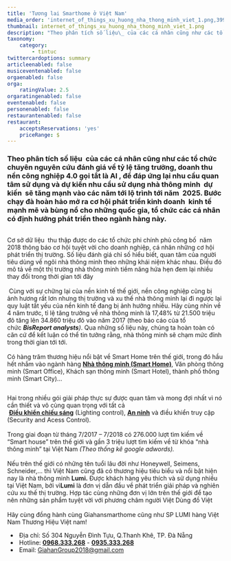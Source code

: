 ```yaml
---
title: 'Tương lai Smarthome ở Việt Nam'
media_order: 'internet_of_things_xu_huong_nha_thong_minh_viet_1.png,39906001_318443068904725_2134873654083715072_n_4.jpg,giai-phap-dieu-khien-phong-khach-san.png,anh_1_1.png'
thumbnail: internet_of_things_xu_huong_nha_thong_minh_viet_1.png
description: "Theo phân tích số liệu\_ của các cá nhân cũng như các tổ chức chuyên nguyên cứu đánh giá về tỷ lệ tăng trưởng, doanh thu nền công nghiệp 4.0 gọi tắt là AI , để đáp ứng lại nhu cầu quan tâm sử dụng và dự kiến nhu cầu sử dụng nhà thông minh\_ dự kiến\_ sẽ tăng mạnh vào các năm tới lộ trình tới năm\_ 2025. Bước chạy đà hoàn hảo mở ra cơ hội phát triển kinh doanh\_ kinh tế mạnh mẽ và bùng nổ cho những quốc gia, tổ chức các cá nhân\_ có định hướng phát triển theo ngành hàng này."
taxonomy:
    category:
        - tintuc
twittercardoptions: summary
articleenabled: false
musiceventenabled: false
orgaenabled: false
orga:
    ratingValue: 2.5
orgaratingenabled: false
eventenabled: false
personenabled: false
restaurantenabled: false
restaurant:
    acceptsReservations: 'yes'
    priceRange: $
---
```


<h3>Theo ph&acirc;n t&iacute;ch số liệu&nbsp; của c&aacute;c c&aacute; nh&acirc;n cũng như c&aacute;c tổ chức chuy&ecirc;n nguy&ecirc;n cứu đ&aacute;nh gi&aacute; về tỷ lệ tăng trưởng, doanh thu nền c&ocirc;ng nghiệp 4.0 gọi tắt l&agrave; AI , để đ&aacute;p ứng lại nhu cầu quan t&acirc;m sử dụng v&agrave; dự kiến nhu cầu sử dụng nh&agrave; th&ocirc;ng minh&nbsp; dự kiến&nbsp; sẽ tăng mạnh v&agrave;o c&aacute;c năm tới lộ tr&igrave;nh tới năm&nbsp; 2025. Bước chạy đ&agrave; ho&agrave;n hảo mở ra cơ hội ph&aacute;t triển kinh doanh&nbsp; kinh tế mạnh mẽ v&agrave; b&ugrave;ng nổ cho những quốc gia, tổ chức c&aacute;c c&aacute; nh&acirc;n&nbsp; c&oacute; định hướng ph&aacute;t triển theo ng&agrave;nh h&agrave;ng n&agrave;y.</h3>
<p><img src="/newv1/tin-tuc/tuong-lai-smarthome-o-viet-nam/anh_1_1.png" alt="" /></p>
<p>Cơ sở dữ liệu&nbsp; thu thập được do c&aacute;c tổ chức phi ch&iacute;nh phủ c&ocirc;ng bố&nbsp; năm 2018 th&ocirc;ng b&aacute;o cơ hội tuyệt vời cho doanh nghiệp, c&aacute; nh&acirc;n những cơ hội ph&aacute;t triển thị trường. Số liệu đ&aacute;nh gi&aacute; chỉ số hiểu biết, quan t&acirc;m của người ti&ecirc;u d&ugrave;ng về ng&ocirc;i nh&agrave; th&ocirc;ng minh theo những kh&aacute;i niệm kh&aacute;c nhau. Điều đ&oacute; m&ocirc; tả về một thị trường nh&agrave; th&ocirc;ng minh tiềm năng hứa hẹn đem lại nhiều thay đổi trong thời gian tới đ&acirc;y<br /><br />&nbsp;C&ugrave;ng với sự chững lại của nền kinh tế thế giới, nền c&ocirc;ng nghiệp cũng bị ảnh hương rất lơn nhưng thị trường v&agrave; xu thế nh&agrave; th&ocirc;ng minh lại đi ngược lại quy luật tất yếu của nền kinh tế đang bị ảnh hưởng nhiều. H&atilde;y c&ugrave;ng nh&igrave;n về 4 năm trước, tỉ lệ tăng trưởng về nh&agrave; th&ocirc;ng minh l&agrave; 17,48% từ 21.500 triệu đ&ocirc; tăng l&ecirc;n 34.860 triệu đ&ocirc; v&agrave;o năm 2017 (theo b&aacute;o c&aacute;o của tổ chức&nbsp;<em><strong>BisReport analysts</strong>)</em>. Qua những số liệu n&agrave;y, ch&uacute;ng ta ho&agrave;n to&agrave;n c&oacute; căn cứ để kết luận c&oacute; thể tin tưởng rằng, nh&agrave; th&ocirc;ng minh sẽ chạm mức đỉnh trong thời gian tới tới.<br /><br />C&oacute; h&agrave;ng trăm thương hiệu nổi bật về Smart Home tr&ecirc;n thế giới, trong đ&oacute; hầu hết nhắm v&agrave;o ng&agrave;nh h&agrave;ng&nbsp;<a href="http://lumi.vn/Tin-tuc-lumi-11-325-nha-thong-minh-smart-home-la-gi.html"><strong>Nh&agrave; th&ocirc;ng minh (Smart Home)</strong></a>, Văn ph&ograve;ng th&ocirc;ng minh (Smart Office), Kh&aacute;ch sạn th&ocirc;ng minh (Smart Hotel), th&agrave;nh phố th&ocirc;ng minh (Smart City)&hellip;</p>
<p><img src="/newv1/tin-tuc/tuong-lai-smarthome-o-viet-nam/giai-phap-dieu-khien-phong-khach-san.png" alt="" /></p>
<div>Hai trong nhiều g&oacute;i giải ph&aacute;p thực sự được quan t&acirc;m v&agrave; mong đợi nhất v&igrave; n&oacute; cần thiết v&agrave; v&ocirc; c&ugrave;ng quan trọng với tất cả&nbsp;</div>
<div>&nbsp;<a href="http://lumi.vn/Chieu-sang-thong-minh.html"><strong>Điều khiển chiếu s&aacute;ng</strong></a>&nbsp;(Lighting control),&nbsp;<a href="http://lumi.vn/An-ninh-chong-trom.html"><strong>An ninh</strong></a>&nbsp;v&agrave; điều khiển truy cập (Security and Acess Control).&nbsp;</div>
<div>&nbsp;</div>
<div>Trong giai đoạn từ th&aacute;ng 7/2017 &ndash; 7/2018 c&oacute; 276.000 lượt t&igrave;m kiếm về &ldquo;Smart house&rdquo; tr&ecirc;n thế giới v&agrave; gần 3 triệu lượt t&igrave;m kiếm về từ kh&oacute;a &ldquo;nh&agrave; th&ocirc;ng minh&rdquo; tại Việt Nam&nbsp;<em>(Theo thống k&ecirc; google adwords).</em><br /><br />Nếu tr&ecirc;n thế giới c&oacute; những t&ecirc;n tuổi l&acirc;u đời như Honeywell, Seimens, Schneider,&hellip; th&igrave; Việt Nam cũng đ&atilde; c&oacute; thương hiệu ti&ecirc;u biểu v&agrave; nổi bật hiện nay l&agrave; nh&agrave; th&ocirc;ng minh&nbsp;<strong>Lumi.</strong>&nbsp;Được kh&aacute;ch h&agrave;ng y&ecirc;u th&iacute;ch v&agrave; sử dụng nhiều tại Việt Nam, bởi v&igrave;<strong>Lumi</strong>&nbsp;l&agrave; đơn vị dẫn đầu về ph&aacute;t triển giải ph&aacute;p v&agrave; nghi&ecirc;n cứu xu thế thị trường. Hợp t&aacute;c c&ugrave;ng những đơn vị lớn tr&ecirc;n thế giới để tạo n&ecirc;n những sản phẩm tuyệt vời với phương ch&acirc;m người Việt D&ugrave;ng đồ Việt</div>
<div><img src="/newv1/tin-tuc/tuong-lai-smarthome-o-viet-nam/39906001_318443068904725_2134873654083715072_n_4.jpg" alt="" /></div>
<div>&nbsp;</div>
<div>H&atilde;y c&ugrave;ng đồng h&agrave;nh c&ugrave;ng Giahansmarthome cũng như SP LUMI h&agrave;ng Việt Nam Thương Hiệu Việt nam!</div>
<div>
<div class="col-sm-9 post_content">
<div class="foo-content foo-contact demo">
<ul class="list-menu">
<li>&nbsp;Địa chỉ:&nbsp;<span class="foo-detail foo-address">Số 304 Nguyễn Đ&igrave;nh Tựu, Q.Thanh Kh&ecirc;, TP. Đ&agrave; Nẵng</span></li>
<li>&nbsp;Hotline:&nbsp;<span class="foo-detail"><strong><a href="tel:0968333268">0968.333.268</a></strong>&nbsp;-&nbsp;<strong><a href="tel:0935333268">0935.333.268</a></strong></span></li>
<li>&nbsp;Email:&nbsp;<span class="foo-detail"><a href="mailto:GiahanGroup2018@gmail.com">GiahanGroup2018@gmail.com</a></span></li>
</ul>
</div>
</div>
</div>